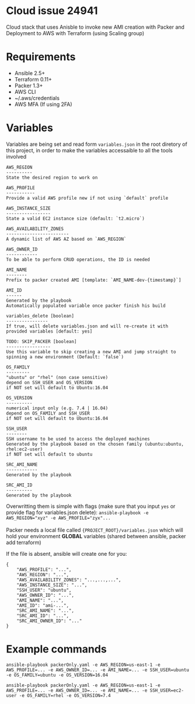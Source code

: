 # Cloud issue 24941
Cloud stack that uses Anisble to invoke new AMI creation with Packer and Deployment to AWS with Terraform (using Scaling group)

# Requirements
* Ansible 2.5+
* Terraform 0.11+
* Packer 1.3+
* AWS CLI
* ~/.aws/credentials
* AWS MFA (If using 2FA)

# Variables
Variables are being set and read form `variables.json` in the root diretory of this project, in order to make the variables accessaible to all the tools involved

    AWS_REGION
    ----------
    State the desired region to work on
    
    AWS_PROFILE
    -----------
    Provide a valid AWS profile new if not using `default` profile
    
    AWS_INSTANCE_SIZE
    -----------------
    State a valid EC2 instance size (default: `t2.micro`)
    
    AWS_AVAILABILITY_ZONES
    ------------------------  
    A dynamic list of AWS AZ based on `AWS_REGION`
    
    AWS_OWNER_ID
    ------------
    To be able to perform CRUD operations, the ID is needed
    
    AMI_NAME
    --------
    Prefix to packer created AMI [template: `AMI_NAME-dev-{timestamp}`]

    AMI_ID
    ------
    Generated by the playbook
    Automatically populated variable once packer finish his build

    variables_delete [boolean]
    ----------------
    If true, will delete variables.json and will re-create it with provided variables [default: yes]
    
    TODO: SKIP_PACKER [boolean]
    -----------------
    Use this variable to skip creating a new AMI and jump straight to spinning a new environment (Default: `false`)

    OS_FAMILY
    ---------
    "ubuntu" or "rhel" (non case sensitive)
    depend on SSH_USER and OS_VERSION
    if NOT set will default to Ubuntu:16.04

    OS_VERSION
    ----------
    numerical input only (e.g. 7.4 | 16.04)
    depend on OS_FAMILY and SSH_USER
    if NOT set will default to Ubuntu:16.04

    SSH_USER
    --------
    SSH username to be used to access the deployed machines
    Generated by the playbook based on the chosen family (ubuntu:ubuntu, rhel:ec2-user)
    if NOT set will default to ubuntu

    SRC_AMI_NAME
    ------------
    Generated by the playbook

    SRC_AMI_ID
    ----------
    Generated by the playbook

Overwritting them is simple with flags (make sure that you input `yes` or provide flag for variables.json delete): `ansible-playbook -e AWS_REGION="xyz" -e AWS_PROFILE="zyx"...`
<br><br>
Packer needs a local file called `{PROJECT_ROOT}/variables.json` which will hold your environment **GLOBAL** variables (shared between ansible, packer add terraform)

If the file is absent, ansible will create one for you:
```
{
    "AWS_PROFILE": "...",
    "AWS_REGION": "...",
    "AWS_AVAILABILITY_ZONES": "...,...,...",
    "AWS_INSTANCE_SIZE": "...",
    "SSH_USER": "ubuntu",
    "AWS_OWNER_ID": "...",
    "AMI_NAME": "...",
    "AMI_ID": "ami-...",
    "SRC_AMI_NAME": "...",
    "SRC_AMI_ID": "...",
    "SRC_AMI_OWNER_ID": "..."
}

```

# Example commands
`ansible-playbook packerOnly.yaml -e AWS_REGION=us-east-1 -e AWS_PROFILE=... -e AWS_OWNER_ID=... -e AMI_NAME=... -e SSH_USER=ubuntu -e OS_FAMILY=ubuntu -e OS_VERSION=16.04`

`ansible-playbook packerOnly.yaml -e AWS_REGION=us-east-1 -e AWS_PROFILE=... -e AWS_OWNER_ID=... -e AMI_NAME=... -e SSH_USER=ec2-user -e OS_FAMILY=rhel -e OS_VERSION=7.4`